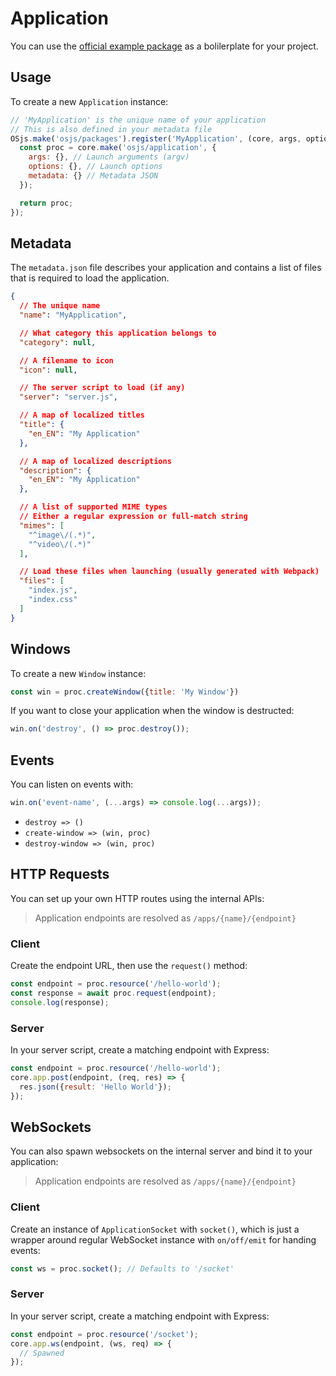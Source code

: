 # Application

You can use the [official example package](https://github.com/os-js/osjs-example-application) as a bolilerplate for your project.

## Usage

To create a new `Application` instance:

```javascript
// 'MyApplication' is the unique name of your application
// This is also defined in your metadata file
OSjs.make('osjs/packages').register('MyApplication', (core, args, options, metadata) => {
  const proc = core.make('osjs/application', {
    args: {}, // Launch arguments (argv)
    options: {}, // Launch options
    metadata: {} // Metadata JSON
  });

  return proc;
});
```

## Metadata

The `metadata.json` file describes your application and contains a list of files that is required to load the application.

```json
{
  // The unique name
  "name": "MyApplication",

  // What category this application belongs to
  "category": null,

  // A filename to icon
  "icon": null,

  // The server script to load (if any)
  "server": "server.js",

  // A map of localized titles
  "title": {
    "en_EN": "My Application"
  },

  // A map of localized descriptions
  "description": {
    "en_EN": "My Application"
  },

  // A list of supported MIME types
  // Either a regular expression or full-match string
  "mimes": [
    "^image\/(.*)",
    "^video\/(.*)"
  ],

  // Load these files when launching (usually generated with Webpack)
  "files": [
    "index.js",
    "index.css"
  ]
}
```

## Windows

To create a new `Window` instance:

```javascript
const win = proc.createWindow({title: 'My Window'})
```

If you want to close your application when the window is destructed:

```javascript
win.on('destroy', () => proc.destroy());
```

## Events

You can listen on events with:

```javascript
win.on('event-name', (...args) => console.log(...args));
```

* `destroy => ()`
* `create-window => (win, proc)`
* `destroy-window => (win, proc)`

## HTTP Requests

You can set up your own HTTP routes using the internal APIs:

> Application endpoints are resolved as `/apps/{name}/{endpoint}`

### Client

Create the endpoint URL, then use the `request()` method:

```javascript
const endpoint = proc.resource('/hello-world');
const response = await proc.request(endpoint);
console.log(response);
```

### Server

In your server script, create a matching endpoint with Express:

```javascript
const endpoint = proc.resource('/hello-world');
core.app.post(endpoint, (req, res) => {
  res.json({result: 'Hello World'});
});
```

## WebSockets

You can also spawn websockets on the internal server and bind it to your application:

> Application endpoints are resolved as `/apps/{name}/{endpoint}`

### Client

Create an instance of `ApplicationSocket` with `socket()`, which is just a wrapper around regular WebSocket instance with `on/off/emit` for handing events:

```javascript
const ws = proc.socket(); // Defaults to '/socket'
```

### Server

In your server script, create a matching endpoint with Express:

```javascript
const endpoint = proc.resource('/socket');
core.app.ws(endpoint, (ws, req) => {
  // Spawned
});
```
